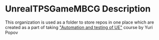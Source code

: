 # UnrealTPSGameMBCG Description
This organization is used as a folder to store repos in one place which are created as a part of taking ["Automation and testing of UE"](https://lifeexe-art.gitbook.io/unreal-automation) course by Yuri Popov

